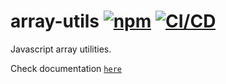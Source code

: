 # array-utils [![npm](https://img.shields.io/npm/v/@riadh-adrani/array-utils?array=blue)](https://www.npmjs.com/package/@riadh-adrani/array-utils) [![CI/CD](https://github.com/RiadhAdrani/array-utils/actions/workflows/checks.yml/badge.svg)](https://github.com/RiadhAdrani/array-utils/actions/workflows/checks.yml)

Javascript array utilities.

Check documentation [`here`](https://riadhadrani.github.io/utility-js/arrays.html)
